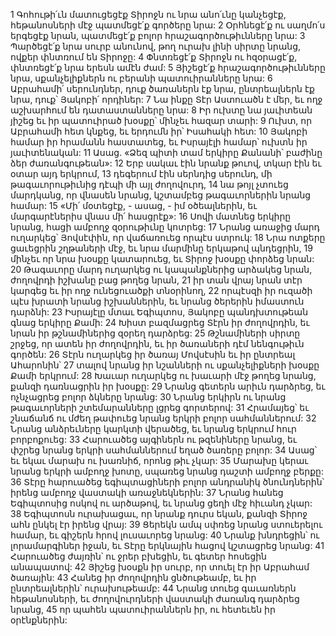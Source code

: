 1 Գոհութի՛ւն մատուցեցէք Տիրոջն ու նրա անո՛ւնը կանչեցէք,
հեթանոսների մէջ պատմեցէ՛ք գործերը նրա:
2 Օրհնեցէ՛ք ու սաղմո՛ս երգեցէք նրան,
պատմեցէ՛ք բոլոր հրաշագործութիւնները նրա:
3 Պարծեցէ՛ք նրա սուրբ անունով,
թող ուրախ լինի սիրտը նրանց, ովքեր փնտռում են Տիրոջը:
4 Փնտռեցէ՛ք Տիրոջն ու հզօրացէ՛ք,
փնտռեցէ՛ք նրա երեսն ամէն ժամ:
5 Յիշեցէ՛ք հրաշագործութիւնները նրա,
սքանչելիքներն ու բերանի պատուիրանները նրա:
6 Աբրահամի՛ սերունդներ, դուք ծառաներն էք նրա,
ընտրեալներն էք նրա, դուք՝ Յակոբի՛ որդիներ:
7 Նա ինքը Տէր Աստուածն է մեր,
եւ ողջ աշխարհում են դատաստանները նրա:
8 Իր ուխտը նա յաւիտեան յիշեց եւ իր պատուիրած խօսքը՝ մինչեւ հազար տարի:
9 Ուխտ, որ Աբրահամի հետ կնքեց,
եւ երդումն իր՝ Իսահակի հետ:
10 Յակոբի համար իր հրամանն հաստատեց, եւ Իսրայէլի համար՝ ուխտն իր յաւիտենական:
11 Ասաց. «Ձեզ պիտի տամ երկիրը Քանանի՝
բաժինը ձեր ժառանգութեան»:
12 Երբ սակաւ էին նրանք թուով,
տկար էին եւ օտար այդ երկրում,
13 դեգերում էին սերնդից սերունդ,
մի թագաւորութիւնից դէպի մի այլ ժողովուրդ,
14 նա թոյլ չտուեց մարդկանց, որ վնասեն նրանց,
կշտամբեց թագաւորներին նրանց համար:
15 «Մի՛ մօտեցէք, - ասաց, - իմ օծեալներին,
եւ մարգարէներիս վնաս մի՛ հասցրէք»:
16 Սովի մատնեց երկիրը նրանց,
հացի ամբողջ զօրութիւնը կոտրեց:
17 Նրանց առաջից մարդ ուղարկեց՝ Յովսէփին,
որ վաճառուեց որպէս ստրուկ:
18 Նրա ոտքերը ցաւեցրին շղթաների մէջ,
եւ նրա մարմինը երկաթով պնդեցրին,
19 մինչեւ որ նրա խօսքը կատարուեց, եւ Տիրոջ խօսքը փորձեց նրան:
20 Թագաւորը մարդ ուղարկեց ու կապանքներից արձակեց նրան,
ժողովրդի իշխանը բաց թողեց նրան,
21 իր տան վրայ նրան տէր կարգեց եւ իր ողջ ունեցուածքի տնօրինող,
22 որպէսզի իր ուզածի պէս խրատի նրանց իշխաններին, եւ նրանց ծերերին իմաստուն դարձնի:
23 Իսրայէլը մտաւ Եգիպտոս,
Յակոբը պանդխտութեան գնաց երկիրը Քամի:
24 Խիստ բազմացրեց Տէրն իր ժողովրդին, եւ նրան իր թշնամիներից զօրեղ դարձրեց:
25 Թշնամիների սիրտը շրջեց, որ ատեն իր ժողովրդին, եւ իր ծառաների դէմ նենգութիւն գործեն:
26 Տէրն ուղարկեց իր ծառայ Մովսէսին
եւ իր ընտրեալ Ահարոնին՝
27 տալով նրանց իր նշանների ու սքանչելիքների խօսքը Քամի երկրում:
28 Խաւար ուղարկեց ու խաւարի մէջ թողեց նրանց,
քանզի դառնացրին իր խօսքը:
29 Նրանց գետերն արիւն դարձրեց, եւ ոչնչացրեց բոլոր ձկները նրանց:
30 Նրանց երկիրն ու նրանց թագաւորների շտեմարանները լցրեց գորտերով:
31 Հրամայեց՝ եւ շնաճանճ ու մժեղ թափուեց
նրանց երկրի բոլոր սահմաններում:
32 Նրանց անձրեւները կարկտի վերածեց,
եւ նրանց երկրում հուր բորբոքուեց:
33 Հարուածեց այգիներն ու թզենիները նրանց,
եւ փշրեց նրանց երկրի սահմաններում եղած ծառերը բոլոր:
34 Ասաց՝ եւ եկաւ մարախ ու խառնիճ, որոնց թիւ չկար:
35 Մարախը կերաւ նրանց երկրի ամբողջ խոտը,
սպառեց նրանց դաշտի ամբողջ բերքը:
36 Տէրը հարուածեց եգիպտացիների բոլոր անդրանիկ ծնունդներին՝
իրենց ամբողջ վաստակի առաջնեկներին:
37 Նրանց հանեց Եգիպտոսից ոսկով ու արծաթով,
եւ նրանց ցեղի մէջ հիւանդ չկար:
38 Եգիպտոսն ուրախացաւ, որ նրանք դուրս եկան,
քանզի Տիրոջ ահն ընկել էր իրենց վրայ:
39 Ցերեկն ամպ սփռեց նրանց ստուերելու համար,
եւ գիշերն հրով լուսաւորեց նրանց:
40 Նրանք խնդրեցին՝ ու լորամարգիներ իջան,
եւ Տէրը երկնային հացով կշտացրեց նրանց:
41 Հարուածեց ժայռին՝ ու ջրեր բխեցին,
եւ գետեր հոսեցին անապատով:
42 Յիշեց խօսքն իր սուրբ,
որ տուել էր իր Աբրահամ ծառային:
43 Հանեց իր ժողովրդին ցնծութեամբ, եւ իր ընտրեալներին՝ ուրախութեամբ:
44 Նրանց տուեց գաւառներն հեթանոսների, եւ ժողովուրդների վաստակի ժառանգ դարձրեց նրանց,
45 որ պահեն պատուիրաններն իր,
ու հետեւեն իր օրէնքներին:
